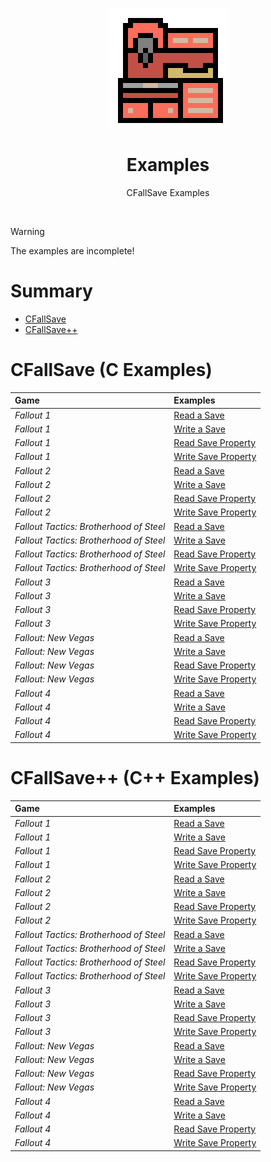<div align="center">

![Examples Logo 192x192](./assets/examples/examples_logo_192x192.gif)

# Examples

CFallSave Examples

</div>



<br />

<!--
> [!NOTE]
> The examples are updated!
-->

> [!WARNING]
> The examples are incomplete!

<!--
> [!CAUTION]
> The examples are outdated!
-->



# Summary

* [CFallSave](#cfallsave-c-examples)
* [CFallSave++](#cfallsave-c-examples-1)



# CFallSave (C Examples)

| Game                                    | Examples                                                 |
| :-------------------------------------- | :------------------------------------------------------- |
| *Fallout 1*                             | [Read a Save](./examples/fo1/readSave.c)                 |
| *Fallout 1*                             | [Write a Save](./examples/fo1/writeSave.c)               |
| *Fallout 1*                             | [Read Save Property](./examples/fo1/readSaveProp.c)      |
| *Fallout 1*                             | [Write Save Property](./examples/fo1/writeSaveProp.c)    |
| *Fallout 2*                             | [Read a Save](./examples/fo2/readSave.c)                 |
| *Fallout 2*                             | [Write a Save](./examples/fo2/writeSave.c)               |
| *Fallout 2*                             | [Read Save Property](./examples/fo2/readSaveProp.c)      |
| *Fallout 2*                             | [Write Save Property](./examples/fo2/writeSaveProp.c)    |
| *Fallout Tactics: Brotherhood of Steel* | [Read a Save](./examples/fotbos/readSave.c)              |
| *Fallout Tactics: Brotherhood of Steel* | [Write a Save](./examples/fotbos/writeSave.c)            |
| *Fallout Tactics: Brotherhood of Steel* | [Read Save Property](./examples/fotbos/readSaveProp.c)   |
| *Fallout Tactics: Brotherhood of Steel* | [Write Save Property](./examples/fotbos/writeSaveProp.c) |
| *Fallout 3*                             | [Read a Save](./examples/fo3/readSave.c)                 |
| *Fallout 3*                             | [Write a Save](./examples/fo3/writeSave.c)               |
| *Fallout 3*                             | [Read Save Property](./examples/fo3/readSaveProp.c)      |
| *Fallout 3*                             | [Write Save Property](./examples/fo3/writeSaveProp.c)    |
| *Fallout: New Vegas*                    | [Read a Save](./examples/fonv/readSave.c)                |
| *Fallout: New Vegas*                    | [Write a Save](./examples/fonv/writeSave.c)              |
| *Fallout: New Vegas*                    | [Read Save Property](./examples/fonv/readSaveProp.c)     |
| *Fallout: New Vegas*                    | [Write Save Property](./examples/fonv/writeSaveProp.c)   |
| *Fallout 4*                             | [Read a Save](./examples/fo4/readSave.c)                 |
| *Fallout 4*                             | [Write a Save](./examples/fo4/writeSave.c)               |
| *Fallout 4*                             | [Read Save Property](./examples/fo4/readSaveProp.c)      |
| *Fallout 4*                             | [Write Save Property](./examples/fo4/writeSaveProp.c)    |



# CFallSave++ (C++ Examples)

| Game                                    | Examples                                                   |
| :-------------------------------------- | :--------------------------------------------------------- |
| *Fallout 1*                             | [Read a Save](./examples/fo1/readSave.cpp)                 |
| *Fallout 1*                             | [Write a Save](./examples/fo1/writeSave.cpp)               |
| *Fallout 1*                             | [Read Save Property](./examples/fo1/readSaveProp.cpp)      |
| *Fallout 1*                             | [Write Save Property](./examples/fo1/writeSaveProp.cpp)    |
| *Fallout 2*                             | [Read a Save](./examples/fo2/readSave.cpp)                 |
| *Fallout 2*                             | [Write a Save](./examples/fo2/writeSave.cpp)               |
| *Fallout 2*                             | [Read Save Property](./examples/fo2/readSaveProp.cpp)      |
| *Fallout 2*                             | [Write Save Property](./examples/fo2/writeSaveProp.cpp)    |
| *Fallout Tactics: Brotherhood of Steel* | [Read a Save](./examples/fotbos/readSave.cpp)              |
| *Fallout Tactics: Brotherhood of Steel* | [Write a Save](./examples/fotbos/writeSave.cpp)            |
| *Fallout Tactics: Brotherhood of Steel* | [Read Save Property](./examples/fotbos/readSaveProp.cpp)   |
| *Fallout Tactics: Brotherhood of Steel* | [Write Save Property](./examples/fotbos/writeSaveProp.cpp) |
| *Fallout 3*                             | [Read a Save](./examples/fo3/readSave.cpp)                 |
| *Fallout 3*                             | [Write a Save](./examples/fo3/writeSave.cpp)               |
| *Fallout 3*                             | [Read Save Property](./examples/fo3/readSaveProp.cpp)      |
| *Fallout 3*                             | [Write Save Property](./examples/fo3/writeSaveProp.cpp)    |
| *Fallout: New Vegas*                    | [Read a Save](./examples/fonv/readSave.cpp)                |
| *Fallout: New Vegas*                    | [Write a Save](./examples/fonv/writeSave.cpp)              |
| *Fallout: New Vegas*                    | [Read Save Property](./examples/fonv/readSaveProp.cpp)     |
| *Fallout: New Vegas*                    | [Write Save Property](./examples/fonv/writeSaveProp.cpp)   |
| *Fallout 4*                             | [Read a Save](./examples/fo4/readSave.cpp)                 |
| *Fallout 4*                             | [Write a Save](./examples/fo4/writeSave.cpp)               |
| *Fallout 4*                             | [Read Save Property](./examples/fo4/readSaveProp.cpp)      |
| *Fallout 4*                             | [Write Save Property](./examples/fo4/writeSaveProp.cpp)    |
